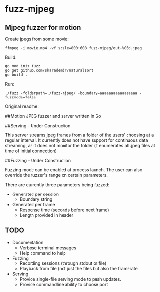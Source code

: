 # fuzz-mjpeg

## Mjpeg fuzzer for motion

Create jpegs from some movie:
```
ffmpeg -i movie.mp4 -vf scale=800:608 fuzz-mjpeg/out-%03d.jpeg
```
Build:
```
go mod init fuzz
go get github.com/skarademir/naturalsort
go build .
```
Run:
```
./fuzz -folderpath=./fuzz-mjpeg/ -boundary=aaaaaaaaaaaaaaaaa -fuzzmode=false
```


Original readme:

##Motion JPEG fuzzer and server written in Go

##Serving - Under Construction

This server streams jpeg frames from a folder of the users' choosing at a regular interval. 
It currently does not have support for continuous data streaming, as it does not monitor the folder
(it enumerates all .jpeg files at time of initial connection)

##Fuzzing - Under Construction

Fuzzing mode can be enabled at process launch. The user can also override the fuzzer's range on certain parameters.


There are currently three parameters being fuzzed:
* Generated per session
  * Boundary string
* Generated per frame
  * Response time (seconds before next frame)
  * Length provided in header
  
## TODO
* Documentation
  * Verbose terminal messages
  * Help command to help
* Fuzzing
  * Recording sessions (through stdout or file)
  * Playback from file (not just the files but also the framerate
* Serving
  * Provide single-file serving mode to push updates.
  * Provide commandline ability to choose port

